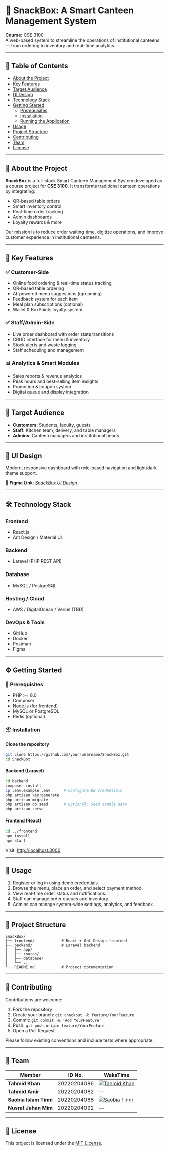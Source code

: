 
# 🍱 SnackBox: A Smart Canteen Management System

**Course:** CSE 3100  
A web-based system to streamline the operations of institutional canteens — from ordering to inventory and real-time analytics.

---

## 📖 Table of Contents

- [About the Project](#about-the-project)
- [Key Features](#key-features)
- [Target Audience](#target-audience)
- [UI Design](#ui-design)
- [Technology Stack](#technology-stack)
- [Getting Started](#getting-started)
  - [Prerequisites](#prerequisites)
  - [Installation](#installation)
  - [Running the Application](#running-the-application)
- [Usage](#usage)
- [Project Structure](#project-structure)
- [Contributing](#contributing)
- [Team](#team)
- [License](#license)

---

## 📌 About the Project

**SnackBox** is a full-stack Smart Canteen Management System developed as a course project for **CSE 3100**. It transforms traditional canteen operations by integrating:

- QR-based table orders  
- Smart inventory control  
- Real-time order tracking  
- Admin dashboards  
- Loyalty rewards & more

Our mission is to reduce order waiting time, digitize operations, and improve customer experience in institutional canteens.

---

## 🚀 Key Features

### ✅ Customer-Side
- Online food ordering & real-time status tracking
- QR-based table ordering
- AI-powered menu suggestions (upcoming)
- Feedback system for each item
- Meal plan subscriptions (optional)
- Wallet & BoxPoints loyalty system

### ✅ Staff/Admin-Side
- Live order dashboard with order state transitions
- CRUD interface for menu & inventory
- Stock alerts and waste logging
- Staff scheduling and management

### 📊 Analytics & Smart Modules
- Sales reports & revenue analytics
- Peak hours and best-selling item insights
- Promotion & coupon system
- Digital queue and display integration

---

## 🎯 Target Audience

- **Customers**: Students, faculty, guests
- **Staff**: Kitchen team, delivery, and table managers
- **Admins**: Canteen managers and institutional heads

---

## 🎨 UI Design

Modern, responsive dashboard with role-based navigation and light/dark theme support.

🔗 **Figma Link**: _[SnackBox UI Design](https://www.figma.com/community/file/1531246323983921162)_

---

## 🛠️ Technology Stack

### Frontend
- React.js
- Ant Design / Material UI

### Backend
- Laravel (PHP REST API)

### Database
- MySQL / PostgreSQL

### Hosting / Cloud
- AWS / DigitalOcean / Vercel (TBD)

### DevOps & Tools
- GitHub
- Docker
- Postman
- Figma

---

## ⚙️ Getting Started

### 🔧 Prerequisites

- PHP >= 8.0
- Composer
- Node.js (for frontend)
- MySQL or PostgreSQL
- Redis (optional)

### 📦 Installation

#### Clone the repository

```bash
git clone https://github.com/your-username/SnackBox.git
cd SnackBox
```

#### Backend (Laravel)

```bash
cd backend
composer install
cp .env.example .env      # Configure DB credentials
php artisan key:generate
php artisan migrate
php artisan db:seed       # Optional: Seed sample data
php artisan serve
```

#### Frontend (React)

```bash
cd ../frontend
npm install
npm start
```

Visit: [http://localhost:3000](http://localhost:3000)

---

## 🧪 Usage

1. Register or log in using demo credentials.
2. Browse the menu, place an order, and select payment method.
3. View real-time order status and notifications.
4. Staff can manage order queues and inventory.
5. Admins can manage system-wide settings, analytics, and feedback.

---

## 📁 Project Structure

```
SnackBox/
├── frontend/            # React + Ant Design frontend
├── backend/             # Laravel backend
│   ├── app/
│   ├── routes/
│   ├── database/
│   └── ...
└── README.md            # Project documentation
```

---

## 🤝 Contributing

Contributions are welcome:

1. Fork the repository
2. Create your branch: `git checkout -b feature/YourFeature`
3. Commit: `git commit -m 'Add YourFeature'`
4. Push: `git push origin feature/YourFeature`
5. Open a Pull Request

Please follow existing conventions and include tests where appropriate.

---

## 👥 Team

| Member | ID No. | WakaTime |
|--------|----------|----------|
| **Tahmid Khan** | 20220204086 | [![Tahmid Khan](https://wakatime.com/badge/user/894dfb31-0f9f-49e6-8d27-968cdd668e2d/project/3ea3fcd1-eacd-40ab-b7f7-2f7f2bb7ce55.svg)](https://wakatime.com/badge/user/894dfb31-0f9f-49e6-8d27-968cdd668e2d/project/3ea3fcd1-eacd-40ab-b7f7-2f7f2bb7ce55) |
| **Tahmid Amir** | 20220204082 | — |
| **Saobia Islam Tinni** | 20220204088 | [![Saobia Tinni](https://wakatime.com/badge/user/7f0860ba-774e-43d9-8390-34249079bba4/project/b0e6b1b7-ce1d-407c-8cd9-4264edccfc26.svg)](https://wakatime.com/badge/user/7f0860ba-774e-43d9-8390-34249079bba4/project/b0e6b1b7-ce1d-407c-8cd9-4264edccfc26) |
| **Nusrat Jahan Mim** | 20220204092 | — |
---

## 📄 License

This project is licensed under the [MIT License](LICENSE).

